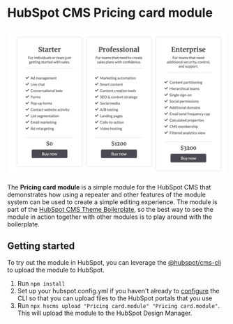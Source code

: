 # HubSpot CMS Pricing card module

![Pricing card screenshot](https://raw.githubusercontent.com/gcorne/hubspot-pricing-module/master/screenshots/1-pricing-card.png)

The **Pricing card module** is a simple module for the HubSpot CMS that demonstrates how using a repeater and other features of the module system can be used to create a simple editing experience. The module is part of the [HubSpot CMS Theme Boilerplate](https://github.com/HubSpot/cms-theme-boilerplate), so the best way to see the module in action together with other modules is to play around with the boilerplate.

## Getting started

To try out the module in HubSpot, you can leverage the [@hubspot/cms-cli](https://designers.hubspot.com/docs/tools/local-development) to upload the module to HubSpot.

1. Run `npm install`
1. Set up your hubspot.config.yml if you haven't already to [configure](https://designers.hubspot.com/docs/tools/local-development#2-set-up-your-configuration-file) the CLI so that you can upload files to the HubSpot portals that you use
1. Run `npx hscms upload "Pricing card.module" "Pricing card.module"`. This will upload the module to the HubSpot Design Manager.





